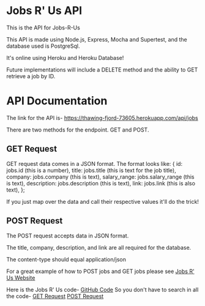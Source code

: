 <h1>Jobs R' Us API</h1>

This is the API for Jobs-R-Us

This API is made using Node.js, Express, Mocha and Supertest, and the database used is PostgreSql.

It's online using Heroku and Heroku Database!

Future implementations will include a DELETE method and the ability to GET retrieve a job by ID. 


<h1>API Documentation</h1>

The link for the API is- https://thawing-fjord-73605.herokuapp.com/api/jobs

There are two methods for the endpoint. GET and POST. 

<h2>GET Request</h2>

GET request data comes in a JSON format. 
The format looks like: 
{
  id: jobs.id (this is a number),
  title: jobs.title (this is text for the job title),
  company: jobs.company (this is text),
  salary_range: jobs.salary_range (this is text),
  description: jobs.description (this is text),
  link: jobs.link (this is also text),
};

If you just map over the data and call their respective values it'll do the trick!

<h2>POST Request</h2>

The POST request accepts data in JSON format. 

The title, company, description, and link are all required for the database. 

The content-type should equal application/json

For a great example of how to POST jobs and GET jobs please see <a href="https://jobs-r-us.now.sh/">Jobs R' Us Website</a>

Here is the Jobs R' Us code- <a href="https://github.com/logantheproblemsolver/Jobs-R-Us-App">GitHub Code</a>
So you don't have to search in all the code-
<a href="https://github.com/logantheproblemsolver/Jobs-R-Us-App/blob/master/src/ViewJobs/ViewJobs.js">GET Request</a>
<a href="https://github.com/logantheproblemsolver/Jobs-R-Us-App/blob/master/src/UploadJobs/UploadJobs.js">POST Request</a>


